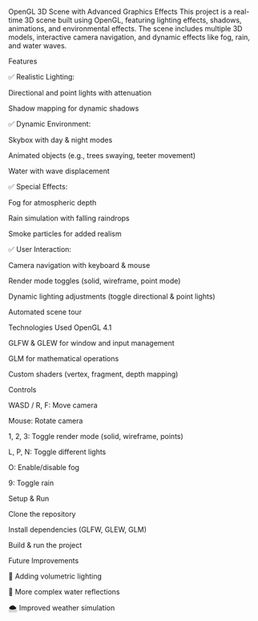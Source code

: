 OpenGL 3D Scene with Advanced Graphics Effects
This project is a real-time 3D scene built using OpenGL, featuring lighting effects, shadows, animations, and environmental effects. The scene includes multiple 3D models, interactive camera navigation, and dynamic effects like fog, rain, and water waves.

Features

✅ Realistic Lighting:

Directional and point lights with attenuation

Shadow mapping for dynamic shadows

✅ Dynamic Environment:

Skybox with day & night modes

Animated objects (e.g., trees swaying, teeter movement)

Water with wave displacement


✅ Special Effects:

Fog for atmospheric depth

Rain simulation with falling raindrops

Smoke particles for added realism


✅ User Interaction:

Camera navigation with keyboard & mouse

Render mode toggles (solid, wireframe, point mode)

Dynamic lighting adjustments (toggle directional & point lights)

Automated scene tour


Technologies Used
OpenGL 4.1

GLFW & GLEW for window and input management

GLM for mathematical operations

Custom shaders (vertex, fragment, depth mapping)


Controls

WASD / R, F: Move camera

Mouse: Rotate camera

1, 2, 3: Toggle render mode (solid, wireframe, points)

L, P, N: Toggle different lights

O: Enable/disable fog

9: Toggle rain


Setup & Run

Clone the repository

Install dependencies (GLFW, GLEW, GLM)

Build & run the project


Future Improvements

🚀 Adding volumetric lighting

🌊 More complex water reflections

🌨️ Improved weather simulation
